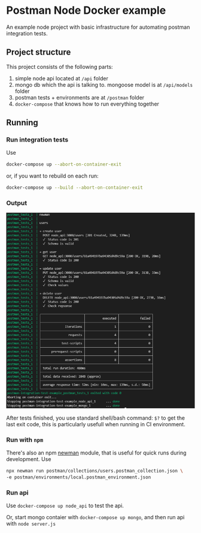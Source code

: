 
# Postman Node Docker example
An example node project with basic infrastructure for automating postman integration tests.

## Project structure
This project consists of the following parts:
1. simple node api located at `/api` folder
2. mongo db which the api is talking to. mongoose model is at `/api/models` folder
3. postman tests + environments are at `/postman` folder
4. `docker-compose` that knows how to run everything together

## Running
### Run integration tests
Use 
```bash
docker-compose up --abort-on-container-exit
```
or, if you want to rebuild on each run:
```bash
docker-compose up --build --abort-on-container-exit
```

### Output
![test-run-results](images/test-run-results.png)

After tests finished, you use standard shell/bash command: `$?` to get the last exit code, this is particularly usefull when running in CI environment.

### Run with `npm`
There's also an npm [newman](https://www.npmjs.com/package/newman) module, that is useful for quick runs during development.
Use 
```bash
npx newman run postman/collections/users.postman_collection.json \
-e postman/environments/local.postman_environment.json
```

### Run api
Use `docker-compose up node_api` to test the api.

Or, start mongo contaier with `docker-compose up mongo`, and then run api with `node server.js`